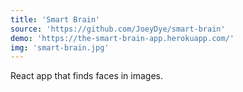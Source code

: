 ```yaml
---
title: 'Smart Brain'
source: 'https://github.com/JoeyDye/smart-brain'
demo: 'https://the-smart-brain-app.herokuapp.com/'
img: 'smart-brain.jpg'
---
```


React app that finds faces in images.

